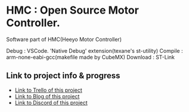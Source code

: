 # HMC : Open Source Motor Controller.

Software part of HMC(Heeyo Motor Controller)

Debug : VSCode. 'Native Debug' extension(texane's st-utility)
Compile : arm-none-eabi-gcc(makefile made by CubeMX)
Download : ST-Link

<h2>Link to project info & progress</h2>


<ul>
	<li><a href="https://trello.com/b/RHyaPiYc/hmc-project">Link to Trello of this project</a><br></li>
	<li><a href="https://heeyo.blog">Link to Blog of this project</a></li>
	<li><a href="https://discord.gg/MSctMkt">Link to Discord of this project</a></li>
</ul>